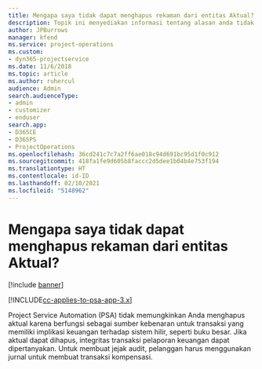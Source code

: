 ```yaml
---
title: Mengapa saya tidak dapat menghapus rekaman dari entitas Aktual?
description: Topik ini menyediakan informasi tentang alasan anda tidak dapat menghapus rekaman dari entitas aktual.
author: JPBurrows
manager: kfend
ms.service: project-operations
ms.custom:
- dyn365-projectservice
ms.date: 11/6/2018
ms.topic: article
ms.author: ruhercul
audience: Admin
search.audienceType:
- admin
- customizer
- enduser
search.app:
- D365CE
- D365PS
- ProjectOperations
ms.openlocfilehash: 36cd241c7c7a2ff6ae018c94d691bc95d1f0c912
ms.sourcegitcommit: 418fa1fe9d605b8faccc2d5dee1b04b4e753f194
ms.translationtype: HT
ms.contentlocale: id-ID
ms.lasthandoff: 02/10/2021
ms.locfileid: "5148962"
---
```

# <a name="why-cant-i-delete-records-from-the-actuals-entity"></a>Mengapa saya tidak dapat menghapus rekaman dari entitas Aktual?

[!include [banner](../includes/psa-now-project-operations.md)]

[!INCLUDE[cc-applies-to-psa-app-3.x](../includes/cc-applies-to-psa-app-3x.md)]

Project Service Automation (PSA) tidak memungkinkan Anda menghapus aktual karena berfungsi sebagai sumber kebenaran untuk transaksi yang memiliki implikasi keuangan terhadap sistem hilir, seperti buku besar. Jika aktual dapat dihapus, integritas transaksi pelaporan keuangan dapat dipertanyakan. Untuk membuat jejak audit, pelanggan harus menggunakan jurnal untuk membuat transaksi kompensasi.

